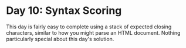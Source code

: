 # Day 10: Syntax Scoring

This day is fairly easy to complete using a stack of expected closing characters, similar to how you might parse an HTML document. Nothing particularly special about this day's solution.